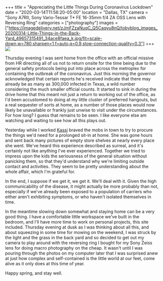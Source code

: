 +++
title = "Appreciating the Little Things During Coronavirus Lockdown"
date = "2020-03-14T11:56:20-05:00"
location = "Dallas, TX"
camera = "Sony A7RII, Sony Vario-Tessar T* FE 16-35mm f/4 ZA OSS Lens with Reversing Ring"
categories = ["photography"]
images = ["https://imagedelivery.net/zJmFZzaNuqC_Q5Caqyu8nQ/tobyblog_images_20200314-Little-Things-in-the-Back-Yard_49657315491_34ace8faea_k.jpg/fit=scale-down,w=780,sharpen=1,f=auto,q=0.9,slow-connection-quality=0.3"]
+++
![](https://imagedelivery.net/zJmFZzaNuqC_Q5Caqyu8nQ/tobyblog_images_20200314-Little-Things-in-the-Back-Yard_49657315491_34ace8faea_k.jpg/fit=scale-down,w=780,sharpen=1,f=auto,q=0.9,slow-connection-quality=0.3)
<!--more-->
Thursday evening I was sent home from the office with an official missive from HR directing all of us not to return onsite for the time being due to the general safety protocols being put into place across the metroplex for containing the outbreak of the coronavirus. Just this morning the governor acknowledged that certain reports he's received indicate that there may already be as many as 300,000 infected in Texas, a wild number considering the much smaller official counts. It started to sink in during the drive home that this meant not just a return to working out of the office, as I'd been accustomed to doing at my little cluster of preferred hangouts, but a real sequester of sorts at home, as a number of those places would now likely be unavailable or frankly just unwise to visit under the circumstances. For how long? I guess that remains to be seen. I like everyone else am watching and waiting to see how all this plays out.

Yesterday while I worked [Kassi](http://kassiblogtoo.blogspot.com) braved the mobs in town to try to procure the things we'd need for a prolonged sit-in at home. She was gone hours and sent back many pictures of empty store shelves at nearly every place she went. We've heard this experience described as surreal, and it's certainly not like anything I've ever experienced. Together we tried to impress upon the kids the seriousness of the general situation without panicking them, so that they'd understand why we're limiting outside contact and activities. They seem to be pretty understanding about the whole affair, which I'm grateful for. 

In the end, I suppose if we get it, we get it. We'll deal with it. Given the high communicability of the disease, it might actually be more probably than not, especially if we've already been exposed to a population of carriers who either aren't exhibiting symptoms, or who haven't isolated themselves in time.

In the meantime slowing down somewhat and staying home can be a very good thing. I have a comfortable little workspace we've built in the bedroom, and I'll have more time to work on personal projects, this site included. Thursday evening at dusk as I was thinking about all this, and about squeezing in some time for mowing on the weekend, I was struck by the light and the grass in the back yard and so decided to get out my camera to play around with the reversing ring I bought for my Sony Zeiss lens for doing macro photography on the cheap. It wasn't until I was pouring through the photos on my computer later that I was surprised anew at just how complex and self-contained is the little world at our feet, come alive as it only does at this time of year.

Happy spring, and stay well.

<div id="gallery" style="display:none;">
		<img alt="Acorn in our Wild Herb Garden" src="/images/20200314-Little-Things-in-the-Back-Yard/49656769313_87f8ffe6ba.jpg"
			data-image="https://imagedelivery.net/zJmFZzaNuqC_Q5Caqyu8nQ/tobyblog_images_20200314-Little-Things-in-the-Back-Yard_49656769313_7618f7234f_k.jpg/fit=scale-down,w=780,sharpen=1,f=auto,q=0.9,slow-connection-quality=0.3">
		<img alt="Wishes Granted" src="/images/20200314-Little-Things-in-the-Back-Yard/49656776338_d67d37ee48.jpg"
			data-image="https://imagedelivery.net/zJmFZzaNuqC_Q5Caqyu8nQ/tobyblog_images_20200314-Little-Things-in-the-Back-Yard_49656776338_3b85ebd51b_k.jpg/fit=scale-down,w=780,sharpen=1,f=auto,q=0.9,slow-connection-quality=0.3">
		<img alt="I Don't Really Like This Picture" src="/images/20200314-Little-Things-in-the-Back-Yard/49657587682_1553f46fc7.jpg"
			data-image="https://imagedelivery.net/zJmFZzaNuqC_Q5Caqyu8nQ/tobyblog_images_20200314-Little-Things-in-the-Back-Yard_49657587682_cfb22d57fa_k.jpg/fit=scale-down,w=780,sharpen=1,f=auto,q=0.9,slow-connection-quality=0.3">
		<img alt="Leaf of Mint" src="/images/20200314-Little-Things-in-the-Back-Yard/49657593032_e74f7190ca.jpg"
			data-image="https://imagedelivery.net/zJmFZzaNuqC_Q5Caqyu8nQ/tobyblog_images_20200314-Little-Things-in-the-Back-Yard_49657593032_7b2a06bb16_k.jpg/fit=scale-down,w=780,sharpen=1,f=auto,q=0.9,slow-connection-quality=0.3">
		<img alt="An Oak Bud" src="/images/20200314-Little-Things-in-the-Back-Yard/49657315491_b279e7e058.jpg"
			data-image="https://imagedelivery.net/zJmFZzaNuqC_Q5Caqyu8nQ/tobyblog_images_20200314-Little-Things-in-the-Back-Yard_49657315491_34ace8faea_k.jpg/fit=scale-down,w=780,sharpen=1,f=auto,q=0.9,slow-connection-quality=0.3">
		<img alt="Those Tiny Purple Flowers in the Grass" src="/images/20200314-Little-Things-in-the-Back-Yard/49657586977_8dd8cef389.jpg"
			data-image="https://imagedelivery.net/zJmFZzaNuqC_Q5Caqyu8nQ/tobyblog_images_20200314-Little-Things-in-the-Back-Yard_49657586977_77fd8bac0c_k.jpg/fit=scale-down,w=780,sharpen=1,f=auto,q=0.9,slow-connection-quality=0.3">
		<img alt="Deep Green" src="/images/20200314-Little-Things-in-the-Back-Yard/49656762528_d3a2807969.jpg"
			data-image="https://imagedelivery.net/zJmFZzaNuqC_Q5Caqyu8nQ/tobyblog_images_20200314-Little-Things-in-the-Back-Yard_49656762528_7eda15366d_k.jpg/fit=scale-down,w=780,sharpen=1,f=auto,q=0.9,slow-connection-quality=0.3">
		<img alt="Spider Climbing a Dandelion" src="/images/20200314-Little-Things-in-the-Back-Yard/49656764328_d9d09f7e3f.jpg"
			data-image="https://imagedelivery.net/zJmFZzaNuqC_Q5Caqyu8nQ/tobyblog_images_20200314-Little-Things-in-the-Back-Yard_49656764328_10799fb09e_k.jpg/fit=scale-down,w=780,sharpen=1,f=auto,q=0.9,slow-connection-quality=0.3">
		<img alt="Sentinels" src="/images/20200314-Little-Things-in-the-Back-Yard/49657307016_d78d35e4a9.jpg"
			data-image="https://imagedelivery.net/zJmFZzaNuqC_Q5Caqyu8nQ/tobyblog_images_20200314-Little-Things-in-the-Back-Yard_49657307016_8cae4a9c6a_k.jpg/fit=scale-down,w=780,sharpen=1,f=auto,q=0.9,slow-connection-quality=0.3">
		<img alt="The Little World" src="/images/20200314-Little-Things-in-the-Back-Yard/49657312711_97d7c7ed8a.jpg"
			data-image="https://imagedelivery.net/zJmFZzaNuqC_Q5Caqyu8nQ/tobyblog_images_20200314-Little-Things-in-the-Back-Yard_49657312711_06143cb666_k.jpg/fit=scale-down,w=780,sharpen=1,f=auto,q=0.9,slow-connection-quality=0.3">
		<img alt="Things That Get Mowed" src="/images/20200314-Little-Things-in-the-Back-Yard/49657308181_d04c3182e7.jpg"
			data-image="https://imagedelivery.net/zJmFZzaNuqC_Q5Caqyu8nQ/tobyblog_images_20200314-Little-Things-in-the-Back-Yard_49657308181_139f054817_k.jpg/fit=scale-down,w=780,sharpen=1,f=auto,q=0.9,slow-connection-quality=0.3">
		<img alt="Dessicated Rose" src="/images/20200314-Little-Things-in-the-Back-Yard/49656768638_7060dce027.jpg"
			data-image="https://imagedelivery.net/zJmFZzaNuqC_Q5Caqyu8nQ/tobyblog_images_20200314-Little-Things-in-the-Back-Yard_49656768638_94904ffbc0_k.jpg/fit=scale-down,w=780,sharpen=1,f=auto,q=0.9,slow-connection-quality=0.3">
		<img alt="Future Stinger" src="/images/20200314-Little-Things-in-the-Back-Yard/49657314931_87511c992e.jpg"
			data-image="https://imagedelivery.net/zJmFZzaNuqC_Q5Caqyu8nQ/tobyblog_images_20200314-Little-Things-in-the-Back-Yard_49657314931_c0e206ba7b_k.jpg/fit=scale-down,w=780,sharpen=1,f=auto,q=0.9,slow-connection-quality=0.3">
		<img alt="Trash Rose and Lights" src="/images/20200314-Little-Things-in-the-Back-Yard/49657591657_61c697956e.jpg"
			data-image="https://imagedelivery.net/zJmFZzaNuqC_Q5Caqyu8nQ/tobyblog_images_20200314-Little-Things-in-the-Back-Yard_49657591657_85fbea8813_k.jpg/fit=scale-down,w=780,sharpen=1,f=auto,q=0.9,slow-connection-quality=0.3">
		<img alt="Tears of a Rose" src="/images/20200314-Little-Things-in-the-Back-Yard/49657592332_8ce74cd872.jpg"
			data-image="https://imagedelivery.net/zJmFZzaNuqC_Q5Caqyu8nQ/tobyblog_images_20200314-Little-Things-in-the-Back-Yard_49657592332_4439dcc8dc_k.jpg/fit=scale-down,w=780,sharpen=1,f=auto,q=0.9,slow-connection-quality=0.3">
		<img alt="Oak Buds Leafing Out" src="/images/20200314-Little-Things-in-the-Back-Yard/49656768948_2e95c84f6a.jpg"
			data-image="https://imagedelivery.net/zJmFZzaNuqC_Q5Caqyu8nQ/tobyblog_images_20200314-Little-Things-in-the-Back-Yard_49656768948_c535db98a9_k.jpg/fit=scale-down,w=780,sharpen=1,f=auto,q=0.9,slow-connection-quality=0.3">
		<img alt="A Fountain" src="/images/20200314-Little-Things-in-the-Back-Yard/49656765273_683866fcf7.jpg"
			data-image="https://imagedelivery.net/zJmFZzaNuqC_Q5Caqyu8nQ/tobyblog_images_20200314-Little-Things-in-the-Back-Yard_49656765273_cc92899493_k.jpg/fit=scale-down,w=780,sharpen=1,f=auto,q=0.9,slow-connection-quality=0.3">
		<img alt="Grassy Flower and Twig" src="/images/20200314-Little-Things-in-the-Back-Yard/49657305136_cf3102e53b.jpg"
			data-image="https://imagedelivery.net/zJmFZzaNuqC_Q5Caqyu8nQ/tobyblog_images_20200314-Little-Things-in-the-Back-Yard_49657305136_0a4c31b802_k.jpg/fit=scale-down,w=780,sharpen=1,f=auto,q=0.9,slow-connection-quality=0.3">
		<img alt="Mint" src="/images/20200314-Little-Things-in-the-Back-Yard/49656776853_a25c9bb26d.jpg"
			data-image="https://imagedelivery.net/zJmFZzaNuqC_Q5Caqyu8nQ/tobyblog_images_20200314-Little-Things-in-the-Back-Yard_49656776853_5fb30a3f53_k.jpg/fit=scale-down,w=780,sharpen=1,f=auto,q=0.9,slow-connection-quality=0.3">
		<img alt="Clover" src="/images/20200314-Little-Things-in-the-Back-Yard/49657304106_d8f4fc663b.jpg"
			data-image="https://imagedelivery.net/zJmFZzaNuqC_Q5Caqyu8nQ/tobyblog_images_20200314-Little-Things-in-the-Back-Yard_49657304106_263e6fc689_k.jpg/fit=scale-down,w=780,sharpen=1,f=auto,q=0.9,slow-connection-quality=0.3">
		<img alt="Cups of Cups" src="/images/20200314-Little-Things-in-the-Back-Yard/49656764873_5f1f2c458d.jpg"
			data-image="https://imagedelivery.net/zJmFZzaNuqC_Q5Caqyu8nQ/tobyblog_images_20200314-Little-Things-in-the-Back-Yard_49656764873_4021a06766_k.jpg/fit=scale-down,w=780,sharpen=1,f=auto,q=0.9,slow-connection-quality=0.3">
		<img alt="Purple Flower Macro Pano" src="/images/20200314-Little-Things-in-the-Back-Yard/49657584847_21740986d6.jpg"
			data-image="https://imagedelivery.net/zJmFZzaNuqC_Q5Caqyu8nQ/tobyblog_images_20200314-Little-Things-in-the-Back-Yard_49657584847_d354dcb157_k.jpg/fit=scale-down,w=780,sharpen=1,f=auto,q=0.9,slow-connection-quality=0.3">
		<img alt="Dandelion, Gone to Seed" src="/images/20200314-Little-Things-in-the-Back-Yard/49657583047_1f524995ee.jpg"
			data-image="https://imagedelivery.net/zJmFZzaNuqC_Q5Caqyu8nQ/tobyblog_images_20200314-Little-Things-in-the-Back-Yard_49657583047_fb74ab07e1_k.jpg/fit=scale-down,w=780,sharpen=1,f=auto,q=0.9,slow-connection-quality=0.3">
		<img alt="Rose, New Leaves" src="/images/20200314-Little-Things-in-the-Back-Yard/49657314101_23a612f21a.jpg"
			data-image="https://imagedelivery.net/zJmFZzaNuqC_Q5Caqyu8nQ/tobyblog_images_20200314-Little-Things-in-the-Back-Yard_49657314101_21c56499dc_k.jpg/fit=scale-down,w=780,sharpen=1,f=auto,q=0.9,slow-connection-quality=0.3">
		<img alt="Dandelion Profile, Suitable for a Desktop Pic" src="/images/20200314-Little-Things-in-the-Back-Yard/49656763388_97c4f9e359.jpg"
			data-image="https://imagedelivery.net/zJmFZzaNuqC_Q5Caqyu8nQ/tobyblog_images_20200314-Little-Things-in-the-Back-Yard_49656763388_a118c43aa6_k.jpg/fit=scale-down,w=780,sharpen=1,f=auto,q=0.9,slow-connection-quality=0.3">
		<img alt="Yard Lettuce" src="/images/20200314-Little-Things-in-the-Back-Yard/49657313216_66781f8d92.jpg"
			data-image="https://imagedelivery.net/zJmFZzaNuqC_Q5Caqyu8nQ/tobyblog_images_20200314-Little-Things-in-the-Back-Yard_49657313216_f9d1ded2b2_k.jpg/fit=scale-down,w=780,sharpen=1,f=auto,q=0.9,slow-connection-quality=0.3">
		<img alt="Spores" src="/images/20200314-Little-Things-in-the-Back-Yard/49657308626_f6d4842dc2.jpg"
			data-image="https://imagedelivery.net/zJmFZzaNuqC_Q5Caqyu8nQ/tobyblog_images_20200314-Little-Things-in-the-Back-Yard_49657308626_767feda9e2_k.jpg/fit=scale-down,w=780,sharpen=1,f=auto,q=0.9,slow-connection-quality=0.3">
</div>
